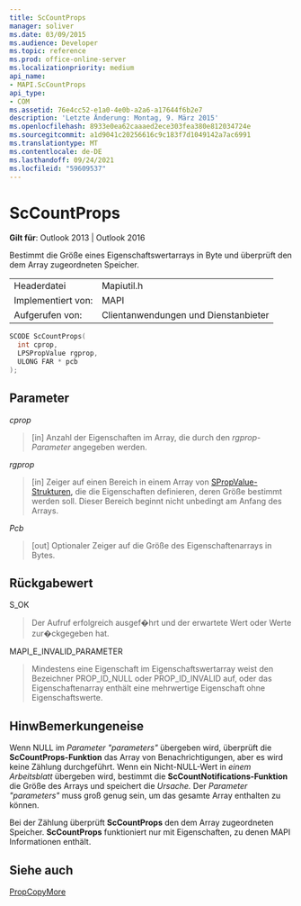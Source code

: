 ```yaml
---
title: ScCountProps
manager: soliver
ms.date: 03/09/2015
ms.audience: Developer
ms.topic: reference
ms.prod: office-online-server
ms.localizationpriority: medium
api_name:
- MAPI.ScCountProps
api_type:
- COM
ms.assetid: 76e4cc52-e1a0-4e0b-a2a6-a17644f6b2e7
description: 'Letzte Änderung: Montag, 9. März 2015'
ms.openlocfilehash: 8933e0ea62caaaed2ece303fea380e812034724e
ms.sourcegitcommit: a1d9041c20256616c9c183f7d1049142a7ac6991
ms.translationtype: MT
ms.contentlocale: de-DE
ms.lasthandoff: 09/24/2021
ms.locfileid: "59609537"
---
```

# <a name="sccountprops"></a>ScCountProps

  
  
**Gilt für**: Outlook 2013 | Outlook 2016 
  
Bestimmt die Größe eines Eigenschaftswertarrays in Byte und überprüft den dem Array zugeordneten Speicher. 
  
|||
|:-----|:-----|
|Headerdatei  <br/> |Mapiutil.h  <br/> |
|Implementiert von:  <br/> |MAPI  <br/> |
|Aufgerufen von:  <br/> |Clientanwendungen und Dienstanbieter  <br/> |
   
```cpp
SCODE ScCountProps(
  int cprop,
  LPSPropValue rgprop,
  ULONG FAR * pcb
);
```

## <a name="parameters"></a>Parameter

 _cprop_
  
> [in] Anzahl der Eigenschaften im Array, die durch den  _rgprop-Parameter_ angegeben werden. 
    
 _rgprop_
  
> [in] Zeiger auf einen Bereich in einem Array von [SPropValue-Strukturen,](spropvalue.md) die die Eigenschaften definieren, deren Größe bestimmt werden soll. Dieser Bereich beginnt nicht unbedingt am Anfang des Arrays. 
    
 _Pcb_
  
> [out] Optionaler Zeiger auf die Größe des Eigenschaftenarrays in Bytes.
    
## <a name="return-value"></a>Rückgabewert

S_OK 
  
> Der Aufruf erfolgreich ausgef�hrt und der erwartete Wert oder Werte zur�ckgegeben hat. 
    
MAPI_E_INVALID_PARAMETER 
  
> Mindestens eine Eigenschaft im Eigenschaftswertarray weist den Bezeichner PROP_ID_NULL oder PROP_ID_INVALID auf, oder das Eigenschaftenarray enthält eine mehrwertige Eigenschaft ohne Eigenschaftswerte.
    
## <a name="remarks"></a>HinwBemerkungeneise

Wenn NULL im  _Parameter "parameters"_ übergeben wird, überprüft die **ScCountProps-Funktion** das Array von Benachrichtigungen, aber es wird keine Zählung durchgeführt. Wenn ein Nicht-NULL-Wert in _einem Arbeitsblatt_ übergeben wird, bestimmt die **ScCountNotifications-Funktion** die Größe des Arrays und speichert die _Ursache._ Der  _Parameter "parameters"_ muss groß genug sein, um das gesamte Array enthalten zu können. 
  
Bei der Zählung überprüft **ScCountProps** den dem Array zugeordneten Speicher. **ScCountProps** funktioniert nur mit Eigenschaften, zu denen MAPI Informationen enthält. 
  
## <a name="see-also"></a>Siehe auch



[PropCopyMore](propcopymore.md)

